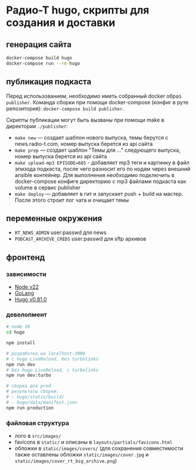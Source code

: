 # Радио-Т hugo, скрипты для создания и доставки

## генерация сайта

```bash
docker-compose build hugo
docker-compose run --rm hugo
```

## публикация подкаста

Перед использованием, необходимо иметь собранный docker образ `publisher`. Команда сборки при помощи docker-compose (конфиг в руте репозитория): `docker-compose build publisher`.

Скрипты публикации могут быть вызваны при помощи make в директории `./publisher`:

- `make new` — создает шаблон нового выпуска, темы берутся с news.radio-t.com, номер выпуска берется из api сайта
- `make prep` — создает шаблон "Темы для ..." следующего выпуска, номер выпуска берется из api сайта
- `make upload-mp3 EPISODE=685` - добавляет mp3 теги и картинку в файл эпизода подкаста, после чего разносит его по нодам через внешний ansible контейнер. Для выполнения необходимо подключить в docker-compose конфиге директорию с mp3 файлами подкаста как volume в сервис publisher
- `make deploy` — добавляет в гит и запускает push + build на мастер. После этого строит лог чата и очищает темы

## переменные окружения

- `RT_NEWS_ADMIN` user:passwd для news
- `PODCAST_ARCHIVE_CREDS` user:passwd для sftp архивов

## фронтенд

### зависимости

- [Node v22](https://nodejs.org/en/download/package-manager)
- [GoLang](https://go.dev/doc/install)
- [Hugo v0.81.0](https://gohugo.io/installation/macos/#build-from-source)

### девелопмент

```bash
# node 10
cd hugo

npm install

# разработка на localhost:3000
# с hugo LiveReload, без turbolinks
npm run dev
# без hugo LiveReload, с turbolinks
npm run dev:turbo

# сборка для prod
# результаты сборки:
# - hugo/static/build/
# - hugo/data/manifest.json
npm run production
```

### файловая структура

- лого в `src/images/`
- favicons в `static/` и описаны в `layouts/partials/favicons.html`
- обложки в `static/images/covers/` (для сохранения совместимости также оставлены обложки `static/images/cover.jpg` и `static/images/cover_rt_big_archive.png`)
